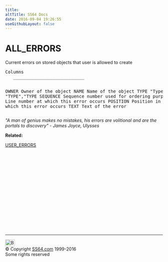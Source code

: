 ```yaml
---
title:
altTitle: SS64 Docs
date: 2016-09-04 19:26:55
useGithubLayout: false
---
```

<!-- #BeginLibraryItem "/Library/head_orad.lbi" --><!-- #EndLibraryItem --><h1>ALL_ERRORS </h1><p> 
</p><p>Current errors on stored objects that user is allowed to create </p>
<pre>Columns
   ___________________________
 
   OWNER
      Owner of the object
   NAME
      Name of the object
   TYPE
      "Type: "TYPE","TYPE
   SEQUENCE
      Sequence number used for ordering purposes
   LINE
      Line number at which this error occurs
   POSITION
      Position in the line at which this error occurs
   TEXT
      Text of the error</pre>
<p><i>"A man of genius makes no mistakes, his errors are volitional and are the portals to discovery" - James Joyce, Ulysses</i></p>
<p><b>Related:</b></p>
<p><a href="USER_ERRORS.html">USER_ERRORS</a></p><!-- #BeginLibraryItem "/Library/foot_orad.lbi" --><p><script async="" src="//pagead2.googlesyndication.com/pagead/js/adsbygoogle.js"></script>
<!-- oracle-footer -->
<ins class="adsbygoogle" style="display:inline-block;width:300px;height:250px" data-ad-client="ca-pub-6140977852749469" data-ad-slot="4275490898"></ins>
<script>
(adsbygoogle = window.adsbygoogle || []).push({});
</script></p>
<hr>
<div id="bl" class="footer"><a href="#"><img src="../images/top.png" width="30" height="22" alt="Back to the Top"></a></div>
<div id="br" class="footer, tagline">© Copyright <a href="http://ss64.com/">SS64.com</a> 1999-2016<br>
Some rights reserved</div>
<!-- #EndLibraryItem -->

